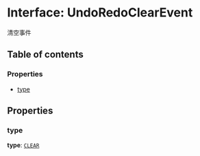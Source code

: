# Interface: UndoRedoClearEvent

清空事件

## Table of contents

### Properties

* [type](/en/auto-docs/history/interfaces/UndoRedoClearEvent.md#type)

## Properties

### type

**type**: [`CLEAR`](/en/auto-docs/history/enums/UndoRedoChangeType.md#clear)
